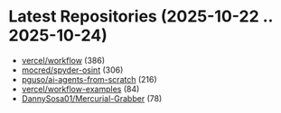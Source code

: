 # Latest Repositories (2025-10-22 .. 2025-10-24)

- [vercel/workflow](https://github.com/vercel/workflow) (386)
- [mocred/spyder-osint](https://github.com/mocred/spyder-osint) (306)
- [pguso/ai-agents-from-scratch](https://github.com/pguso/ai-agents-from-scratch) (216)
- [vercel/workflow-examples](https://github.com/vercel/workflow-examples) (84)
- [DannySosa01/Mercurial-Grabber](https://github.com/DannySosa01/Mercurial-Grabber) (78)

